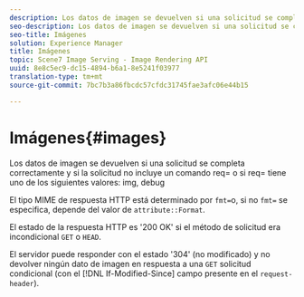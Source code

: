 ```yaml
---
description: Los datos de imagen se devuelven si una solicitud se completa correctamente y si la solicitud no incluye un comando req= o si req= tiene uno de los siguientes valores img, debug
seo-description: Los datos de imagen se devuelven si una solicitud se completa correctamente y si la solicitud no incluye un comando req= o si req= tiene uno de los siguientes valores img, debug
seo-title: Imágenes
solution: Experience Manager
title: Imágenes
topic: Scene7 Image Serving - Image Rendering API
uuid: 8e8c5ec9-dc15-4894-b6a1-8e5241f03977
translation-type: tm+mt
source-git-commit: 7bc7b3a86fbcdc57cfdc31745fae3afc06e44b15

---
```



# Imágenes{#images}

Los datos de imagen se devuelven si una solicitud se completa correctamente y si la solicitud no incluye un comando req= o si req= tiene uno de los siguientes valores: img, debug

El tipo MIME de respuesta HTTP está determinado por `fmt=`o, si no `fmt=` se especifica, depende del valor de `attribute::Format`.

El estado de la respuesta HTTP es &#39;200 OK&#39; si el método de solicitud era incondicional `GET` o `HEAD`.

El servidor puede responder con el estado &#39;304&#39; (no modificado) y no devolver ningún dato de imagen en respuesta a una `GET` solicitud condicional (con el [!DNL If-Modified-Since] campo presente en el `request-header`).
